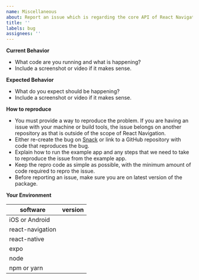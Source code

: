 ```yaml
---
name: Miscellaneous
about: Report an issue which is regarding the core API of React Navigation.
title: ''
labels: bug
assignees: ''
---
```


**Current Behavior**

- What code are you running and what is happening?
- Include a screenshot or video if it makes sense.

**Expected Behavior**

- What do you expect should be happening?
- Include a screenshot or video if it makes sense.

**How to reproduce**

- You must provide a way to reproduce the problem. If you are having an issue with your machine or build tools, the issue belongs on another repository as that is outside of the scope of React Navigation.
- Either re-create the bug on [Snack](https://snack.expo.io) or link to a GitHub repository with code that reproduces the bug.
- Explain how to run the example app and any steps that we need to take to reproduce the issue from the example app.
- Keep the repro code as simple as possible, with the minimum amount of code required to repro the issue.
- Before reporting an issue, make sure you are on latest version of the package.

**Your Environment**

| software         | version |
| ---------------- | ------- |
| iOS or Android   |
| react-navigation |
| react-native     |
| expo             |
| node             |
| npm or yarn      |

